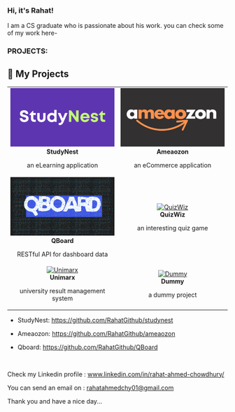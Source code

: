 ### Hi, it's Rahat!

I am a CS graduate who is passionate about his work. you can check some of my work here- 

### PROJECTS: 

## 🚀 My Projects

<table>
  <tr>
    <td align="center" width="50%">
      <a href="https://github.com/RahatGithub/studynest">
        <img src="https://github.com/RahatGithub/studynest/blob/main/static/images/thumbnail.png" width="300px;" alt="StudyNest"/>
      </a>
      <br />
      <b>StudyNest</b>
      <p>an eLearning application</p>
    </td>
    <td align="center" width="50%">
      <a href="https://github.com/RahatGithub/ameaozon">
        <img src="https://github.com/RahatGithub/ameaozon/blob/main/static/images/thumbnail.png" width="300px;" alt="Ameaozon"/>
      </a>
      <br />
      <b>Ameaozon</b>
      <p>an eCommerce application</p>
    </td>
  </tr>
  
  <tr>
    <td align="center" width="50%">
      <a href="https://github.com/RahatGithub/QBoard">
        <img src="https://github.com/RahatGithub/QBoard/blob/main/static/img/Qboard.png" width="300px;" alt="QBoard"/>
      </a>
      <br />
      <b>QBoard</b>
      <p>RESTful API for dashboard data</p>
    </td>
    <td align="center" width="50%">
      <a href="https://github.com/RahatGithub/QuizWiz-Flask">
        <img src="https://github.com/RahatGithub/QuizWiz-Flask/blob/main/app/static/img/QuizWiz.png" width="300px;" alt="QuizWiz"/>
      </a>
      <br />
      <b>QuizWiz</b>
      <p>an interesting quiz game</p>
    </td>
  </tr>
  
  <tr>
    <td align="center" width="50%">
      <a href="https://github.com/RahatGithub/unimarx-rms">
        <img src="https://github.com/RahatGithub/unimarx-rms/blob/main/screenshots/unimarx-cover.png" width="300px;" alt="Unimarx"/>
      </a>
      <br />
      <b>Unimarx</b>
      <p>university result management system</p>
    </td>
    <td align="center" width="50%">
      <a href="https://github.com/RahatGithub/dummy">
        <img src="https://via.placeholder.com/300x200.png?text=Dummy+Project" width="300px;" alt="Dummy"/>
      </a>
      <br />
      <b>Dummy</b>
      <p>a dummy project</p>
    </td>
  </tr>
</table>





- StudyNest: https://github.com/RahatGithub/studynest

- Ameaozon: https://github.com/RahatGithub/ameaozon

- Qboard: https://github.com/RahatGithub/QBoard    

<br>

Check my Linkedin profile : www.linkedin.com/in/rahat-ahmed-chowdhury/ 

You can send an email on : rahatahmedchy01@gmail.com

Thank you and have a nice day...
